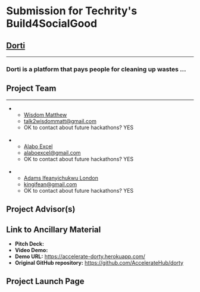 # Submission for Techrity's Build4SocialGood

## [Dorti](https://accelerate-dorty.herokuapp.com/)

***

### Dorti is a platform that pays people for cleaning up wastes ...

## Project Team
***

* 
    * [Wisdom Matthew](https://wisdommatt.github.io/)
    * talk2wisdommatt@gmail.com
    * OK to contact about future hackathons? YES
    <br />
* 
    * [Alabo Excel](https://github.com/alabo-excel)
    * alaboexcel@gmail.com
    * OK to contact about future hackathons? YES
    <br />

* 
    * [Adams Ifeanyichukwu London](https://github.com/Ifeanyichukwuwebdeve)
    * kingifean@gmail.com
    * OK to contact about future hackathons? YES

## Project Advisor(s)

## Link to Ancillary Material

- **Pitch Deck:**
- **Video Demo:**
- **Demo URL:** https://accelerate-dorty.herokuapp.com/
- **Original GitHub repository:** https://github.com/AccelerateHub/dorty

## Project Launch Page
